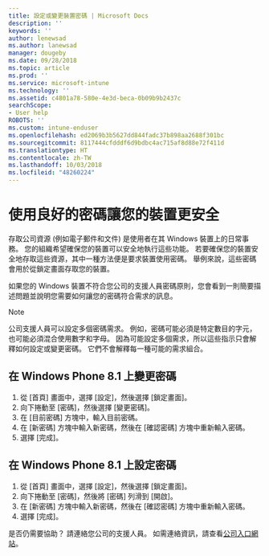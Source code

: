 ```yaml
---
title: 設定或變更裝置密碼 | Microsoft Docs
description: ''
keywords: ''
author: lenewsad
ms.author: lanewsad
manager: dougeby
ms.date: 09/28/2018
ms.topic: article
ms.prod: ''
ms.service: microsoft-intune
ms.technology: ''
ms.assetid: c4801a78-580e-4e3d-beca-0b09b9b2437c
searchScope:
- User help
ROBOTS: ''
ms.custom: intune-enduser
ms.openlocfilehash: ed2069b3b5627dd844fadc37b898aa2688f301bc
ms.sourcegitcommit: 8117444cfdddf6d9bdbc4ac715af8d88e72f411d
ms.translationtype: HT
ms.contentlocale: zh-TW
ms.lasthandoff: 10/03/2018
ms.locfileid: "48260224"
---
```

# <a name="make-your-device-safer-with-the-right-password"></a>使用良好的密碼讓您的裝置更安全

存取公司資源 (例如電子郵件和文件) 是使用者在其 Windows 裝置上的日常事務。 您的組織希望確保您的裝置可以安全地執行這些功能。 若要確保您的裝置安全地存取這些資源，其中一種方法便是要求裝置使用密碼。 舉例來說，這些密碼會用於從鎖定畫面存取您的裝置。

如果您的 Windows 裝置不符合您公司的支援人員密碼原則，您會看到一則簡要描述問題並說明您需要如何讓您的密碼符合需求的訊息。

> [!Note]
> 公司支援人員可以設定多個密碼需求。 例如，密碼可能必須是特定數目的字元，也可能必須混合使用數字和字母。 因為可能設定多個需求，所以這些指示只會解釋如何設定或變更密碼。 它們不會解釋每一種可能的需求組合。

## <a name="to-change-your-password-on-windows-phone-81"></a>在 Windows Phone 8.1 上變更密碼

1. 從 [首頁] 畫面中，選擇 [設定]，然後選擇 [鎖定畫面]。
2. 向下捲動至 [密碼]，然後選擇 [變更密碼]。
3. 在 [目前密碼] 方塊中，輸入目前密碼。
4. 在 [新密碼] 方塊中輸入新密碼，然後在 [確認密碼] 方塊中重新輸入密碼。
4. 選擇 [完成]。

## <a name="to-set-your-password-on-windows-phone-81"></a>在 Windows Phone 8.1 上設定密碼

1. 從 [首頁] 畫面中，選擇 [設定]，然後選擇 [鎖定畫面]。
2. 向下捲動至 [密碼]，然後將 [密碼] 列滑到 [開啟]。
3. 在 [新密碼] 方塊中輸入新密碼，然後在 [確認密碼] 方塊中重新輸入密碼。
4. 選擇 [完成]。

是否仍需要協助？ 請連絡您公司的支援人員。 如需連絡資訊，請查看[公司入口網站](https://go.microsoft.com/fwlink/?linkid=2010980)。
